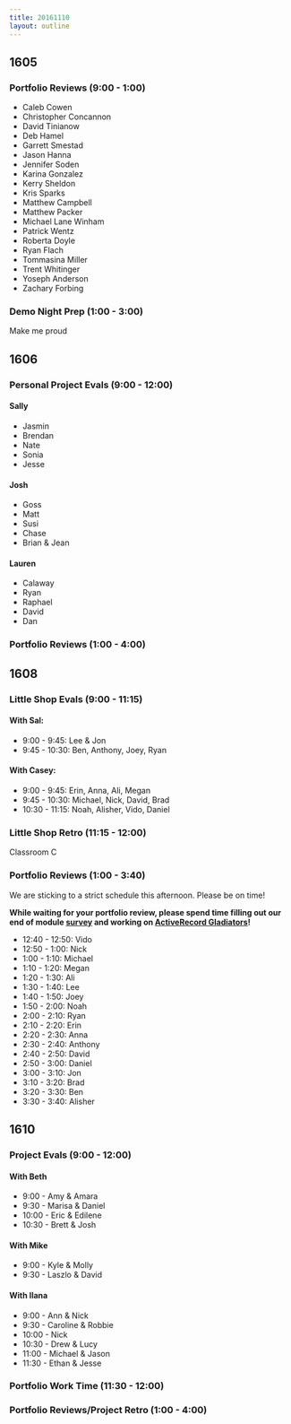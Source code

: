 ```yaml
---
title: 20161110
layout: outline
---
```


## 1605

### Portfolio Reviews (9:00 - 1:00)

- Caleb Cowen
- Christopher Concannon
- David Tinianow
- Deb Hamel
- Garrett Smestad
- Jason Hanna
- Jennifer Soden
- Karina Gonzalez
- Kerry Sheldon
- Kris Sparks
- Matthew Campbell
- Matthew Packer
- Michael Lane Winham
- Patrick Wentz
- Roberta Doyle
- Ryan Flach
- Tommasina Miller
- Trent Whitinger
- Yoseph Anderson
- Zachary Forbing

### Demo Night Prep (1:00 - 3:00)

Make me proud


## 1606

### Personal Project Evals (9:00 - 12:00)

#### Sally

* Jasmin
* Brendan
* Nate
* Sonia
* Jesse

#### Josh

* Goss
* Matt
* Susi
* Chase
* Brian & Jean

#### Lauren

* Calaway
* Ryan
* Raphael
* David
* Dan

###  Portfolio Reviews (1:00 - 4:00)


## 1608

### Little Shop Evals (9:00 - 11:15)

#### With Sal:
* 9:00 - 9:45: Lee & Jon
* 9:45 - 10:30: Ben, Anthony, Joey, Ryan

#### With Casey:
* 9:00 - 9:45: Erin, Anna, Ali, Megan
* 9:45 - 10:30: Michael, Nick, David, Brad
* 10:30 - 11:15: Noah, Alisher, Vido, Daniel

### Little Shop Retro (11:15 - 12:00)

Classroom C

### Portfolio Reviews (1:00 - 3:40)

We are sticking to a strict schedule this afternoon. Please be on time!

**While waiting for your portfolio review, please spend time filling out our end of module [survey](https://goo.gl/forms/6jOromQtpSxtBmZq1) and working on [ActiveRecord Gladiators](https://github.com/turingschool/lesson_plans/blob/master/ruby_03-professional_rails_applications/active_record_american_gladiators.md)!**

* 12:40 - 12:50: Vido
* 12:50 - 1:00: Nick
* 1:00 - 1:10: Michael
* 1:10 - 1:20: Megan
* 1:20 - 1:30: Ali
* 1:30 - 1:40: Lee
* 1:40 - 1:50: Joey
* 1:50 - 2:00: Noah
* 2:00 - 2:10: Ryan
* 2:10 - 2:20: Erin
* 2:20 - 2:30: Anna
* 2:30 - 2:40: Anthony
* 2:40 - 2:50: David
* 2:50 - 3:00: Daniel
* 3:00 - 3:10: Jon
* 3:10 - 3:20: Brad
* 3:20 - 3:30: Ben
* 3:30 - 3:40: Alisher

## 1610

### Project Evals (9:00 - 12:00)

#### With Beth
* 9:00 - Amy & Amara
* 9:30 - Marisa & Daniel
* 10:00 - Eric & Edilene
* 10:30 - Brett & Josh

#### With Mike
* 9:00 - Kyle & Molly
* 9:30 - Laszlo & David


#### With Ilana
* 9:00 - Ann & Nick
* 9:30 - Caroline & Robbie
* 10:00 - Nick
* 10:30 - Drew & Lucy
* 11:00 - Michael & Jason
* 11:30 - Ethan & Jesse

### Portfolio Work Time (11:30 - 12:00)

### Portfolio Reviews/Project Retro (1:00 - 4:00)

